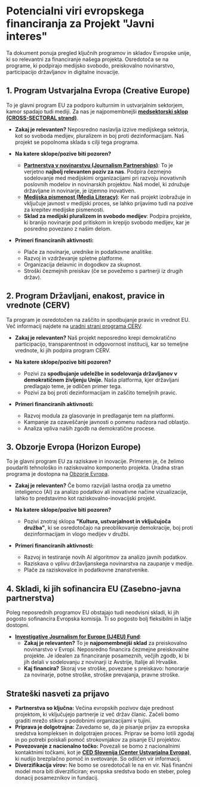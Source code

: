 # Potencialni viri evropskega financiranja za Projekt "Javni interes"

Ta dokument ponuja pregled ključnih programov in skladov Evropske unije, ki so relevantni za financiranje našega projekta. Osredotoča se na programe, ki podpirajo medijsko svobodo, preiskovalno novinarstvo, participacijo državljanov in digitalne inovacije.

## 1. Program Ustvarjalna Evropa (Creative Europe)

To je glavni program EU za podporo kulturnim in ustvarjalnim sektorjem, kamor spadajo tudi mediji. Za nas je najpomembnejši **[medsektorski sklop (CROSS-SECTORAL strand)](https://culture.ec.europa.eu/creative-europe/creative-europe-strands/cross-sectoral-strand)**.

* **Zakaj je relevanten?** Neposredno naslavlja izzive medijskega sektorja, kot so svoboda medijev, pluralizem in boj proti dezinformacijam. Naš projekt se popolnoma sklada s cilji tega programa.

* **Na katere sklope/pozive biti pozoren?**
    * **[Partnerstva v novinarstvu (Journalism Partnerships)](https://culture.ec.europa.eu/calls/journalism-partnerships)**: To je verjetno **najbolj relevanten poziv za nas**. Podpira čezmejno sodelovanje med medijskimi organizacijami pri razvoju inovativnih poslovnih modelov in novinarskih projektov. Naš model, ki združuje državljane in novinarje, je izjemno inovativen.
    * **[Medijska pismenost (Media Literacy)](https://culture.ec.europa.eu/calls/media-literacy)**: Ker naš projekt izobražuje in vključuje javnost v medijski proces, se lahko prijavimo tudi na pozive za krepitev medijske pismenosti.
    * **Sklad za medijski pluralizem in svobodo medijev**: Podpira projekte, ki branijo novinarje pod pritiskom in krepijo svobodo medijev, kar je posredno povezano z našim delom.

* **Primeri financiranih aktivnosti:**
    * Plače za novinarje, urednike in podatkovne analitike.
    * Razvoj in vzdrževanje spletne platforme.
    * Organizacija delavnic in dogodkov za skupnost.
    * Stroški čezmejnih preiskav (če se povežemo s partnerji iz drugih držav).

## 2. Program Državljani, enakost, pravice in vrednote (CERV)

Ta program je osredotočen na zaščito in spodbujanje pravic in vrednot EU. Več informacij najdete na [uradni strani programa CERV](https://commission.europa.eu/funding-tenders/find-funding/eu-funding-programmes/citizens-equality-rights-and-values-programme_sl).

* **Zakaj je relevanten?** Naš projekt neposredno krepi demokratično participacijo, transparentnost in odgovornost institucij, kar so temeljne vrednote, ki jih podpira program CERV.

* **Na katere sklope/pozive biti pozoren?**
    * Pozivi za **spodbujanje udeležbe in sodelovanja državljanov v demokratičnem življenju Unije.** Naša platforma, kjer državljani predlagajo teme, je odličen primer tega.
    * Pozivi za boj proti dezinformacijam in zaščito temeljnih pravic.

* **Primeri financiranih aktivnosti:**
    * Razvoj modula za glasovanje in predlaganje tem na platformi.
    * Kampanje za ozaveščanje javnosti o pomenu nadzora nad oblastjo.
    * Analiza vpliva naših zgodb na demokratične procese.

## 3. Obzorje Evropa (Horizon Europe)

To je glavni program EU za raziskave in inovacije. Primeren je, če želimo poudariti tehnološko in raziskovalno komponento projekta. Uradna stran programa je dostopna na [Obzorje Evropa](https://research-and-innovation.ec.europa.eu/funding/funding-opportunities/funding-programmes-and-open-calls/horizon-europe_sl).

* **Zakaj je relevanten?** Če bomo razvijali lastna orodja za umetno inteligenco (AI) za analizo podatkov ali inovativne načine vizualizacije, lahko to predstavimo kot raziskovalno-inovacijski projekt.

* **Na katere sklope/pozive biti pozoren?**
    * Pozivi znotraj sklopa **"Kultura, ustvarjalnost in vključujoča družba"**, ki se osredotočajo na preoblikovanje demokracije, boj proti dezinformacijam in vlogo medijev v družbi.

* **Primeri financiranih aktivnosti:**
    * Razvoj in testiranje novih AI algoritmov za analizo javnih podatkov.
    * Raziskava o vplivu državljanskega novinarstva na zaupanje v medije.
    * Plače za raziskovalce in podatkovne znanstvenike.

## 4. Skladi, ki jih sofinancira EU (Zasebno-javna partnerstva)

Poleg neposrednih programov EU obstajajo tudi neodvisni skladi, ki jih pogosto sofinancira Evropska komisija. Ti so pogosto bolj fleksibilni in lažje dostopni.

* **[Investigative Journalism for Europe (IJ4EU) Fund](https://www.ij4eu.eu/)**:
    * **Zakaj je relevanten?** To je **najpomembnejši sklad** za preiskovalno novinarstvo v Evropi. Neposredno financira čezmejne preiskovalne projekte. Je idealen za financiranje posameznih, večjih zgodb, ki bi jih delali v sodelovanju z novinarji iz Avstrije, Italije ali Hrvaške.
    * **Kaj financira?** Skoraj vse stroške, povezane s preiskavo: honorarje za novinarje, potne stroške, stroške prevajanja, pravne stroške.

## Strateški nasveti za prijavo

* **Partnerstva so ključna:** Večina evropskih pozivov daje prednost projektom, ki vključujejo partnerje iz več držav članic. Začeli bomo graditi mrežo stikov s podobnimi organizacijami v tujini.
* **Priprava je dolgotrajna:** Zavedamo se, da je pisanje prijav za evropska sredstva kompleksen in dolgotrajen proces. Priprav se bomo lotili zgodaj in po potrebi poiskali pomoč strokovnjakov za pisanje EU projektov.
* **Povezovanje z nacionalno točko:** Povezali se bomo z nacionalnimi kontaktnimi točkami, kot je **[CED Slovenija (Center Ustvarjalna Evropa)](https://ced-slovenija.eu/)**, ki nudijo brezplačno pomoč in svetovanje. So odličen vir informacij.
* **Diverzifikacija virov:** Ne bomo se osredotočali le na en vir. Naš finančni model mora biti diverzificiran; evropska sredstva bodo en steber, poleg donacij posameznikov in fundacij.